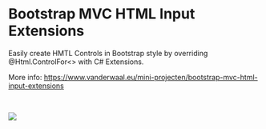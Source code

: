 # Bootstrap MVC HTML Input Extensions

Easily create HMTL Controls in Bootstrap style by overriding @Html.ControlFor<> with C# Extensions.

More info: https://www.vanderwaal.eu/mini-projecten/bootstrap-mvc-html-input-extensions

&nbsp;

<img src="https://www.vanderwaal.eu/files/bootstrap-mvc-html-input-extensions.jpg">
